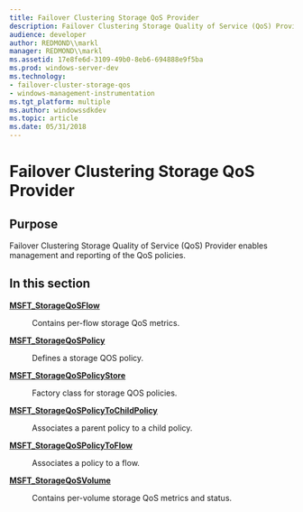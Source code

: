 ```yaml
---
title: Failover Clustering Storage QoS Provider
description: Failover Clustering Storage Quality of Service (QoS) Provider enables management and reporting of the QoS policies.In this sectionMSFT\_StorageQoSFlowContains per-flow storage QoS metrics.MSFT\_StorageQoSPolicyDefines a storage QOS policy.MSFT\_StorageQoSPolicyStoreFactory class for storage QOS policies.MSFT\_StorageQoSPolicyToChildPolicyAssociates a parent policy to a child policy.MSFT\_StorageQoSPolicyToFlowAssociates a policy to a flow.MSFT\_StorageQoSVolumeContains per-volume storage QoS metrics and status.
audience: developer
author: REDMOND\\markl
manager: REDMOND\\markl
ms.assetid: 17e8fe6d-3109-49b0-8eb6-694888e9f5ba
ms.prod: windows-server-dev
ms.technology:
- failover-cluster-storage-qos
- windows-management-instrumentation
ms.tgt_platform: multiple
ms.author: windowssdkdev
ms.topic: article
ms.date: 05/31/2018
---
```


# Failover Clustering Storage QoS Provider

## Purpose

Failover Clustering Storage Quality of Service (QoS) Provider enables management and reporting of the QoS policies.

## In this section

<dl> <dt>

[**MSFT\_StorageQoSFlow**](msft-storageqosflow.md)
</dt> <dd>

Contains per-flow storage QoS metrics.

</dd> <dt>

[**MSFT\_StorageQoSPolicy**](msft-storageqospolicy.md)
</dt> <dd>

Defines a storage QOS policy.

</dd> <dt>

[**MSFT\_StorageQoSPolicyStore**](msft-storageqospolicystore.md)
</dt> <dd>

Factory class for storage QOS policies.

</dd> <dt>

[**MSFT\_StorageQoSPolicyToChildPolicy**](msft-storageqospolicytochildpolicy.md)
</dt> <dd>

Associates a parent policy to a child policy.

</dd> <dt>

[**MSFT\_StorageQoSPolicyToFlow**](msft-storageqospolicytoflow.md)
</dt> <dd>

Associates a policy to a flow.

</dd> <dt>

[**MSFT\_StorageQoSVolume**](msft-storageqosvolume.md)
</dt> <dd>

Contains per-volume storage QoS metrics and status.

</dd> </dl>

 

 




